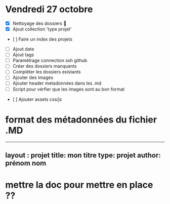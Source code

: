 # Vendredi 27 octobre

- [x] Nettoyage des dossiers :tada:
- [x] Ajout collection 'type projet'
- [ ] Faire un index des projets
- [ ] Ajout date
- [ ] Ajout tags
- [ ] Paramétrage connection ssh github
- [ ] Créer des dossiers manquants
- [ ] Compléter les dossiers existants
- [ ] Ajouter des images
- [ ] Ajouter header metadonnées dans les .md
- [ ] Script pour vérfier que les images sont au bon format
- [ ] Ajouter assets css/js


# format des métadonnées du fichier .MD

---
layout : projet
title: mon titre
type: projet
author: prénom nom
---

# mettre la doc pour mettre en place ??
